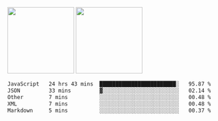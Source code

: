 <img src="https://github-readme-stats.vercel.app/api?username=Dream4ever&count_private=true&show_icons=true&theme=tokyonight" height="150" /> <img src="https://github-readme-stats.vercel.app/api/top-langs/?username=Dream4ever&count_private=true&show_icons=true&theme=tokyonight&langs_count=5&layout=compact" height="150" />

<!--START_SECTION:waka-->

```txt
JavaScript   24 hrs 43 mins  ████████████████████████░   95.87 %
JSON         33 mins         ▓░░░░░░░░░░░░░░░░░░░░░░░░   02.14 %
Other        7 mins          ░░░░░░░░░░░░░░░░░░░░░░░░░   00.48 %
XML          7 mins          ░░░░░░░░░░░░░░░░░░░░░░░░░   00.48 %
Markdown     5 mins          ░░░░░░░░░░░░░░░░░░░░░░░░░   00.37 %
```

<!--END_SECTION:waka-->
